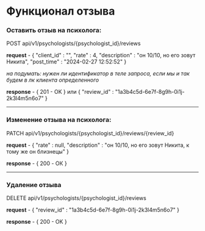 ﻿# Функционал отзыва

### Оставить отзыв на психолога:

POST api/v1/psychologists/{psychologist_id}/reviews

**request** - {
"client_id" : "",
"rate" : 4,
"description" : "он 10/10, но его зовут Никита",
"post_time" : "2024-02-27 12:52:52"
}

_на подумать: нужен ли идентификатор в теле запроса, если мы и так будем в лк клиента определенного_

**response** - { 201 - OK } или { "review_id" : "1a3b4c5d-6e7f-8g9h-0i1j-2k3l4m5n6o7" }

---

### Изменение отзыва на психолога: 

PATCH api/v1/psychologists/{psychologist_id}/reviews/{review_id}

**request** - {
"rate" : null,
"description" : "он 10/10, но его зовут Никита, к тому же он близнецы"
}

**response** - { 200 - ОК }

---

### Удаление отзыва

DELETE api/v1/psychologists/{psychologist_id}/reviews

**request** - { "review_id" : "1a3b4c5d-6e7f-8g9h-0i1j-2k3l4m5n6o7" }

**response** - { 200 - OK }
